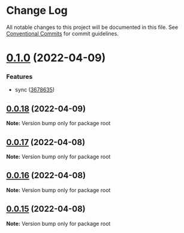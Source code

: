 # Change Log

All notable changes to this project will be documented in this file.
See [Conventional Commits](https://conventionalcommits.org) for commit guidelines.

# [0.1.0](https://github.com/linq2js/remos/compare/v0.0.18...v0.1.0) (2022-04-09)


### Features

* sync ([3678635](https://github.com/linq2js/remos/commit/3678635e8c4bef97425e4fe0378d13f5814ef6a0))





## [0.0.18](https://github.com/linq2js/remos/compare/v0.0.17...v0.0.18) (2022-04-09)

**Note:** Version bump only for package root





## [0.0.17](https://github.com/linq2js/remos/compare/v0.0.16...v0.0.17) (2022-04-08)

**Note:** Version bump only for package root





## [0.0.16](https://github.com/linq2js/remos/compare/v0.0.15...v0.0.16) (2022-04-08)

**Note:** Version bump only for package root





## [0.0.15](https://github.com/linq2js/remos/compare/v0.0.14...v0.0.15) (2022-04-08)

**Note:** Version bump only for package root
